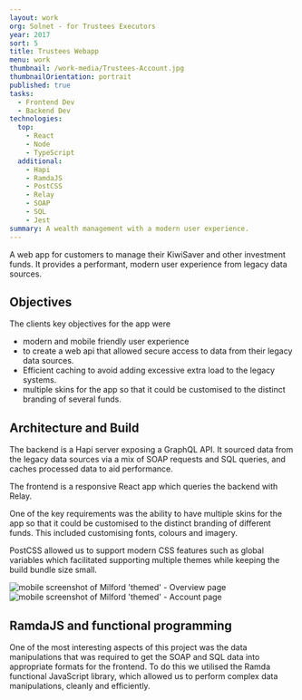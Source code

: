 ```yaml
---
layout: work
org: Solnet - for Trustees Executors
year: 2017
sort: 5
title: Trustees Webapp
menu: work
thumbnail: /work-media/Trustees-Account.jpg
thumbnailOrientation: portrait
published: true
tasks:
  - Frontend Dev
  - Backend Dev
technologies:
  top:
    - React
    - Node
    - TypeScript
  additional:
    - Hapi
    - RamdaJS
    - PostCSS
    - Relay
    - SOAP
    - SQL
    - Jest
summary: A wealth management with a modern user experience.
---
```


A web app for customers to manage their KiwiSaver and other investment funds.
It provides a performant, modern user experience from legacy data sources.

## Objectives

The clients key objectives for the app were

- modern and mobile friendly user experience
- to create a web api that allowed secure access to data from their legacy data sources.
- Efficient caching to avoid adding excessive extra load to the legacy systems.
- multiple skins for the app so that it could be customised to
  the distinct branding of several funds.

## Architecture and Build

The backend is a Hapi server exposing a GraphQL API.
It sourced data from the legacy data sources via a mix of SOAP requests and SQL queries, and caches processed data to aid performance.

The frontend is a responsive React app which queries the backend with Relay.

One of the key requirements was the ability to have multiple skins for the app so that it could be customised to
the distinct branding of different funds. This included customising fonts, colours and imagery.

PostCSS allowed us to support modern CSS features such as global variables which facilitated
supporting multiple themes while keeping the build bundle size small.

<jc-gallery>
<jc-mockup type="mobile">
  <img title="mobile screenshot of Milford 'themed' - Overview page" src="/work-media/Trustees-Overview.jpg">
</jc-mockup><jc-mockup type="mobile">
  <img title="mobile screenshot of Milford 'themed' - Account page" src="/work-media/Trustees-Account.jpg">
</jc-mockup>
</jc-gallery>

## RamdaJS and functional programming

One of the most interesting aspects of this project was the data manipulations that
was required to get the SOAP and SQL data into appropriate formats for the frontend.
To do this we utilised the Ramda functional JavaScript library,
which allowed us to perform complex data manipulations, cleanly and efficiently.
